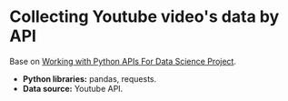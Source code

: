 # Collecting Youtube video's data by API

Base on [Working with Python APIs For Data Science Project](https://www.kdnuggets.com/2021/09/python-apis-data-science-project.html).

* **Python libraries:** pandas, requests. 
* **Data source:** Youtube API.
